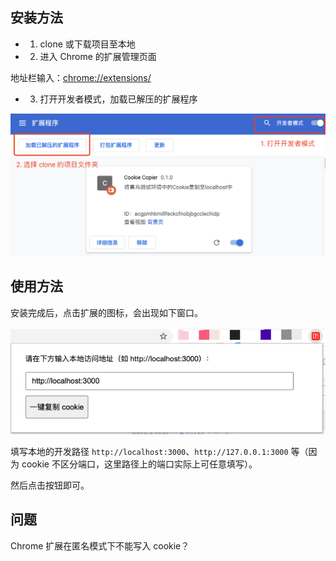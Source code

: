 ## 安装方法

- 1. clone 或下载项目至本地

- 2. 进入 Chrome 的扩展管理页面

地址栏输入：[chrome://extensions/](chrome://extensions/)

- 3. 打开开发者模式，加载已解压的扩展程序

![guide](./images/guide.png)

## 使用方法

安装完成后，点击扩展的图标，会出现如下窗口。

![guide2](./images/guide2.png)

填写本地的开发路径 `http://localhost:3000`、`http://127.0.0.1:3000` 等（因为 cookie 不区分端口，这里路径上的端口实际上可任意填写）。

然后点击按钮即可。

## 问题

Chrome 扩展在匿名模式下不能写入 cookie？
